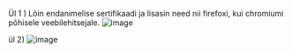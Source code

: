 Ül 1 ) Lõin endanimelise sertifikaadi ja lisasin need nii firefoxi, kui chromiumi põhisele veebilehitsejale.
![image](https://github.com/JoosepPodekrat/Andmeturve2024/assets/144919619/e5225f23-4a95-49ac-b496-ed7fa1090724)

ül 2) ![image](https://github.com/JoosepPodekrat/Andmeturve2024/assets/144919619/8479f0f4-16f9-4ff9-8285-a7df4fe87f9f)
